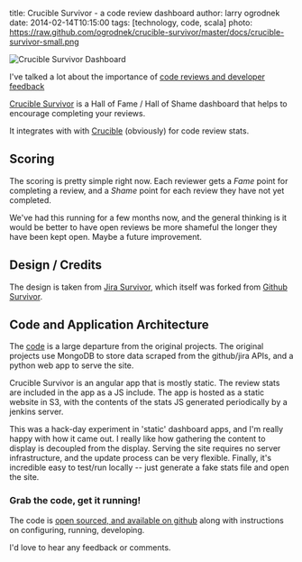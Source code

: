 title: Crucible Survivor - a code review dashboard
author: larry ogrodnek
date: 2014-02-14T10:15:00
tags: [technology, code, scala]
photo: https://raw.github.com/ogrodnek/crucible-survivor/master/docs/crucible-survivor-small.png

![Crucible Survivor Dashboard](https://raw.github.com/ogrodnek/crucible-survivor/master/docs/crucible-survivor-small.png)

  I've talked a lot about the importance of [code reviews and developer feedback]()
  
  [Crucible Survivor](https://github.com/ogrodnek/crucible-survivor) is a Hall of Fame / Hall of Shame dashboard that helps to encourage completing your reviews.
  
  It integrates with with [Crucible](https://www.atlassian.com/software/crucible/overview) (obviously) for code review stats.
  
## Scoring

  The scoring is pretty simple right now.  Each reviewer gets a *Fame* point for completing a review, and a *Shame* point for each review they have not yet completed.
  
  We've had this running for a few months now, and the general thinking is it would be better to have open reviews be more shameful the longer they have been kept open.  Maybe a future improvement.
  

## Design / Credits
 
 The design is taken from [Jira Survivor](http://blog.gengo.com/jira-survivor/), which itself was forked from [Github Survivor](http://99designs.com/tech-blog/blog/2013/01/05/github-survivor/).
 
## Code and Application Architecture

  The [code](https://github.com/ogrodnek/crucible-survivor) is a large departure from the original projects.  The original projects use MongoDB to store data scraped from the github/jira APIs, and a python web app to serve the site.

  Crucible Survivor is an angular app that is mostly static.  The review stats are included in the app as a JS include.  The app is hosted as a static website in S3, with the contents of the stats JS generated periodically by a jenkins server.

  This was a hack-day experiment in 'static' dashboard apps, and I'm really happy with how it came out.  I really like how gathering the content to display is decoupled from the display.  Serving the site requires no server infrastructure, and the update process can be very flexible.  Finally, it's incredible easy to test/run locally -- just generate a fake stats file and open the site.
  
### Grab the code, get it running!

  The code is [open sourced, and available on github](https://github.com/ogrodnek/crucible-survivor) along with instructions on configuring, running, developing.
  
  I'd love to hear any feedback or comments.
  
